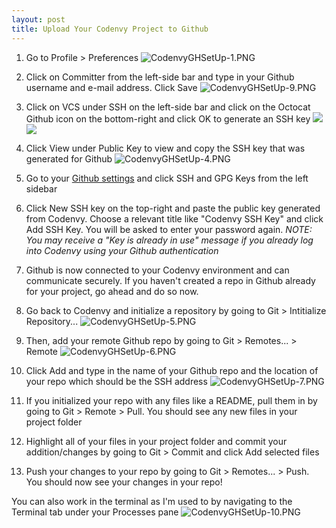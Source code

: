 ```yaml
---
layout: post
title: Upload Your Codenvy Project to Github
---
```


1. Go to Profile > Preferences
![CodenvyGHSetUp-1.PNG](https://raw.githubusercontent.com/seerocode/seerocode.github.io/master/_posts/CodenvyGHSetUp-1.PNG)

2. Click on Committer from the left-side bar and type in your Github username and e-mail address. Click Save
![CodenvyGHSetUp-9.PNG](https://raw.githubusercontent.com/seerocode/seerocode.github.io/master/_posts/CodenvyGHSetUp-9.PNG)

3. Click on VCS under SSH on the left-side bar and click on the Octocat Github icon on the bottom-right and click OK to generate an SSH key
![](https://raw.githubusercontent.com/seerocode/seerocode.github.io/master/_posts/CodenvyGHSetUp-2.PNG)
![](https://raw.githubusercontent.com/seerocode/seerocode.github.io/master/_posts/CodenvyGHSetUp-3.PNG)

4. Click View under Public Key to view and copy the SSH key that was generated for Github
![CodenvyGHSetUp-4.PNG](https://raw.githubusercontent.com/seerocode/seerocode.github.io/master/_posts/CodenvyGHSetUp-4.PNG)

5. Go to your [Github settings](https://github.com/settings/keys "Github settings") and click SSH and GPG Keys from the left sidebar

6. Click New SSH key on the top-right and paste the public key generated from Codenvy. Choose a relevant title like "Codenvy SSH Key" and click Add SSH Key. You will be asked to enter your password again.
_NOTE: You may receive a "Key is already in use" message if you already log into Codenvy using your Github authentication_

7. Github is now connected to your Codenvy environment and can communicate securely. If you haven't created a repo in Github already for your project, go ahead and do so now.

8. Go back to Codenvy and initialize a repository by going to Git > Intitialize Repository...
![CodenvyGHSetUp-5.PNG](https://raw.githubusercontent.com/seerocode/seerocode.github.io/master/_posts/CodenvyGHSetUp-5.PNG)

9. Then, add your remote Github repo by going to Git > Remotes... > Remote 
![CodenvyGHSetUp-6.PNG](https://raw.githubusercontent.com/seerocode/seerocode.github.io/master/_posts/CodenvyGHSetUp-6.PNG)

10. Click Add and type in the name of your Github repo and the location of your repo which should be the SSH address
![CodenvyGHSetUp-7.PNG](https://raw.githubusercontent.com/seerocode/seerocode.github.io/master/_posts/CodenvyGHSetUp-7.PNG)

11. If you initialized your repo with any files like a README, pull them in by going to Git > Remote > Pull.
You should see any new files in your project folder

12. Highlight all of your files in your project folder and commit your addition/changes by going to Git > Commit and click Add selected files

13. Push your changes to your repo by going to Git > Remotes... > Push. You should now see your changes in your repo!

You can also work in the terminal as I'm used to by navigating to the Terminal tab under your Processes pane
![CodenvyGHSetUp-10.PNG](https://raw.githubusercontent.com/seerocode/seerocode.github.io/master/_posts/CodenvyGHSetUp-10.PNG)
